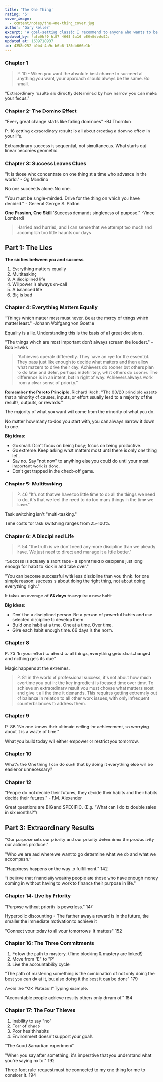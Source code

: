 ```yaml
---
title: 'The One Thing'
rating: '5'
cover_image:
  - content/notes/the-one-thing_cover.jpg
author: 'Gary Keller'
excerpt: 'A goal-setting classic I recommend to anyone who wants to be more effective. Focus is the key.'
updated_by: 4a5e0b40-b187-4665-8a16-e59e8dbdc82a
updated_at: 1609718937
id: 4358e252-b9b4-4a9c-b6b6-186db666e1bf
---
```

### Chapter 1
> P. 10 - When you want the absolute best chance to succeed at  anything you want, your approach should always be the same. Go small. 

"Extraordinary results are directly determined by how narrow you can make your focus."

### Chapter 2: The Domino Effect
"Every great change starts like falling dominoes" -BJ Thornton

P. 16 getting extraordinary results is all about creating a domino effect in your life. 

Extraordinary success is sequential, not simultaneous. What starts out linear becomes geometric. 

### Chapter 3: Success Leaves Clues
"It is those who concentrate on one thing st a time who advance in the world." - Og Mandino

No one succeeds alone. No one. 

"You must be single-minded. Drive for the thing on which you have decided." - General George S. Patton

**One Passion, One Skill**
"Success demands singleness of purpose." -Vince Lombardi

> Harried and hurried, and I can sense that we attempt too much and accomplish too little haunts our days

## Part 1: The Lies
**The six lies between you and success**
1. Everything matters equally
2. Multitasking
3. A disciplined life
4. Willpower is always on-call
5. A balanced life
6. Big is bad 

### Chapter 4: Everything Matters Equally
"Things which matter most must never. Be at the mercy of things which matter least." -Johann Wolfgang von Goethe

Equality is a lie. Understanding this is the basis of all great decisions. 

"The things which are most important don't always scream the loudest." -Bob Hawks

> "Achievers operate differently. They have an eye for the essential. They pass just like enough to decide what matters and then allow what matters to drive their day. Achievers do sooner but others plan to do later and defer, perhaps indefinitely, what others do sooner. The difference is in an intent, but in right of way. Achievers always work from a clear sense of priority."

**Remember the Pareto Principle.** Richard Koch: "The 80/20 principle assets that a minority of causes, inputs, or effort usually lead to a majority of the results, outputs, or rewards."

The majority of what you want will come from the minority of what you do. 

No matter how many to-dos you start with, you can always narrow it down to one. 

**Big ideas:**
* Go small. Don't focus on being busy; focus on being productive. 
* Go extreme. Keep asking what matters most until there is only one thing left. 
* Say no. Say "not now" to anything else you could do until your most important work is done. 
* Don't get trapped in the check-off game. 

### Chapter 5: Multitasking
> P. 46 "It's not that we have too little time to do all the things we need to do, it's that we feel the need to do too many things in the time we have."

Task switching isn't "multi-tasking."

Time costs for task switching ranges from 25-100%. 

### Chapter 6: A Disciplined Life 
> P. 54 "the truth is we don't need any more discipline than we already have. We just need to direct and manage it a little better."

"Success is actually a short race - a sprint field b discipline just long enough for habit to kick in and take over."

"You can become successful with less discipline than you think, for one simple reason: success is about doing the right thing, not about doing everything right."

It takes an average of **66 days** to acquire a new habit. 

**Big ideas:**
* Don't be a disciplined person. Be a person of powerful habits and use selected discipline to develop them. 
* Build one habit at a time. One at a time. Over time. 
* Give each habit enough time. 66 days is the norm. 

### Chapter 8
P. 75 "In your effort to attend to all things, everything gets shortchanged and nothing gets its due."

Magic happens at the extremes. 

> P. 81 in the world of professional success, it's not about how much overtime you put in; the key ingredient is focused time over time. To achieve an extraordinary result you must choose what matters most and give it all the time it demands. This requires getting extremely out of balance in relation to all other work issues, with only infrequent counterbalances to address them. 

### Chapter 9
P. 86 "No one knows their ultimate ceiling for achievement, so worrying about it is a waste of time."

What you build today will either empower or restrict you tomorrow. 

### Chapter 10
What's the One thing I can do such that by doing it everything else will be easier or unnecessary?

### Chapter 12
"People do not decide their futures, they decide their habits and their habits decide their futures." - F.M. Alexander

Great questions are BIG and SPECIFIC. (E.g. "What can I do to double sales in six months?")

## Part 3: Extraordinary Results 
"Our purpose sets our priority and our priority determines the productivity our actions produce."

"Who we are and where we want to go determine what we do and what we accomplish."

"Happiness happens on the way to fulfillment." 142

"I believe that financially wealthy people are those who have enough money coming in without having to work to finance their purpose in life." 

### Chapter 14: Live by Priority
"Purpose without priority is powerless." 147

Hyperbolic discounting = The farther away a reward is in the future, the smaller the immediate motivation to achieve it

"Connect your today to all your tomorrows. It matters" 152

### Chapter 16: The Three Commitments
1. Follow the path to mastery. (Time blocking & mastery are linked!)
2. Move from "E" to "P"
3. Live the accountability cycle

"The path of mastering something is the combination of not only doing the best you can do at it, but also doing it the best it can be done" 179

Avoid the "OK Plateau!!" Typing example. 

"Accountable people achieve results others only dream of." 184

### Chapter 17: The Four Thieves 
1. Inability to say "no"
2. Fear of chaos 
3. Poor health habits 
4. Environment doesn't support your goals

"The Good Samaritan experiment"

"When you say after something, it's imperative that you understand what you're saying no to." 192

Three-foot rule: request must be connected to my one thing for me to consider it. 194